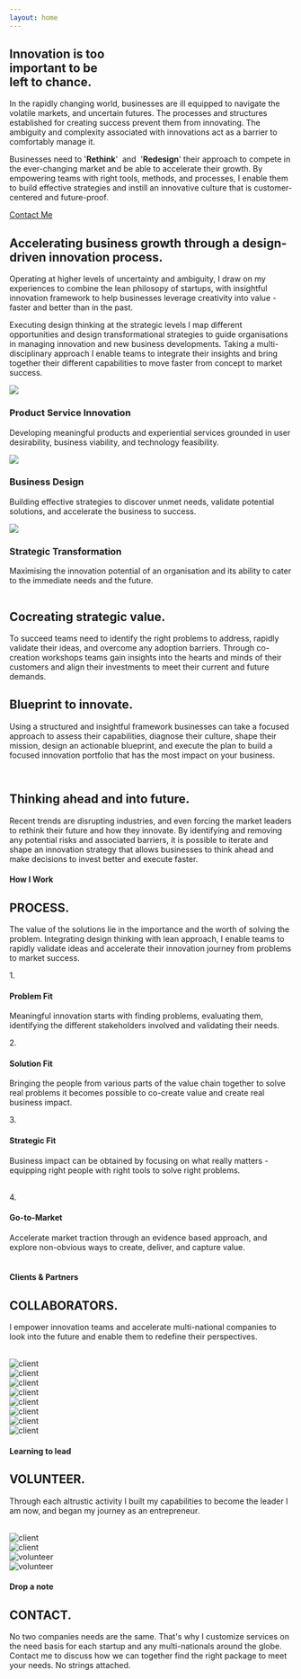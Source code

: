 ```yaml
---
layout: home
---
```

<!--
=================
Hero Area
================= 
-->
<!-- id="particles-js" -->
<section class="hero-area">
<div class="container" >
<div class="row">
<div class="col-md-6">
<div class="block">
<p><h1>Innovation is too <br> important to be <br>left to chance.</h1></p>
</div>
</div> 
<div class="col-md-6">
<div class="block">
<p>In the rapidly changing world, businesses are ill equipped to navigate the volatile markets, and uncertain futures. The processes and structures established for creating success prevent them from innovating. The ambiguity and complexity associated with innovations act as a barrier to comfortably manage it.  </p>
<p>Businesses need to '<b class="boldpink">Rethink</b>'&nbsp; and&nbsp; '<b class="boldpink">Redesign</b>' their approach to compete in the ever-changing market and be able to accelerate their growth. By empowering teams with right tools, methods, and processes, I enable them to build effective strategies and instill an innovative culture that is customer-centered and future-proof.</p> 
</div>
</div>
<div class="col-md-6">
<a href="#contact" target="" class="btn-main btn">Contact Me</a> 

<!--<div class="video-player">
<img class="img-fluid rounded" src="images/slider/video-player-thumb.jpg" alt="">
<a class="play-icon" href="javascript:void(0)"> <i class="tf-ion-play" data-video="https://www.youtube.com/embed/g3-VxLQO7do?autoplay=1"></i> </a>
</div> -->
</div>
</div>
<div class="row"> 
<div class="text-center col-12 pt-5 ">
<!--<div class="video-player">
<img class="img-fluid rounded" src="images/slider/video-player-thumb.jpg" alt="">
<a class="play-icon" href="javascript:void(0)"> <i class="tf-ion-play" data-video="https://www.youtube.com/embed/g3-VxLQO7do?autoplay=1"></i> </a>
</div> -->
<div class="col-1 mr-auto ml-auto text-center mt-3 pb-2">
<a href="#about">
<b class="boldpink pr-2 text-center pl-2 fa fa-chevron-down"></b>
</a>
</div>
<div  class="anchorlink" id="about"></div>
</div>
</div>
</div>
</section> 
<!-- End of section -->

<!--
=================
About Section
================= 
-->

<section class="about-2 section" >
<div class="container">
<div class="row">
<div class="col-12 col-md-6">

<h2>Accelerating business growth through a design-driven innovation process.</h2>
</div>
<div class="col-12 col-md-6">
<p>Operating at higher levels of uncertainty and ambiguity, I draw on my experiences to combine the lean philosopy of startups, with insightful innovation framework to help businesses leverage creativity into value - faster and better than in the past.</p>

<p>Executing design thinking at the strategic levels I map different opportunities and design transformational strategies to guide organisations in managing innovation and new business developments. Taking a multi-disciplinary approach I enable teams to integrate their insights and bring together their different capabilities to move faster from concept to market success. </p>
</div>
</div> 
<!-- End row -->
</div> 
<!-- End container -->
</section> 
<!-- End section -->
<section class="services section-xs" id="services">
<div class="container">
<div class="row">
<!-- Single Service Item -->
<div class="col-md-4 col-sm-6 col-xs-12">
<div class="service-block color-bg text-center">
<div class="service-icon text-center">
<img src="/images/icons/2x/lightbulb@2x.png">
</div>
<h3>Product Service Innovation</h3>
<p>Developing meaningful products and experiential services grounded in user desirability, business viability, and technology feasibility.</p>
</div>
</div>
<!-- End Single Service Item -->
<!-- Single Service Item -->
<div class="col-md-4 col-sm-6 col-xs-12">
<div class="service-block text-center">
<div class="service-icon text-center">
<img src="/images/icons/2x/strategy@2x.png"> 
</div>
<h3>Business Design</h3>
<p>Building effective strategies to discover unmet needs, validate potential solutions, and accelerate the business to success.</p>
</div>
</div>
<!-- End Single Service Item -->
<!-- Single Service Item -->
<div class="col-md-4 col-sm-6 col-xs-12 mx-auto">
<div class="service-block color-bg text-center">
<div class="service-icon text-center">
<img src="/images/icons/2x/telescope@2x.png">
</div>
<h3>Strategic Transformation</h3>
<p>Maximising the innovation potential of an organisation and its ability to cater to the immediate needs and the future.</p>
</div>
</div>
</div> 
<!-- End row -->
</div> 
<!-- End container -->
</section> 
<!-- End section -->
<section class="about section-sm" id="about">
<div class="container">
<div class="row mb-50 justify-content-center">
    <div class="col-md-5 col-sm-12 text-center pt-2" id="about-img1">
<!--         <div class="imgoverlay"></div>
 -->        <img src="/images/home/strategy-1.png" class="img-fluid rounded shadow" alt="">
    </div>
<div class="col-md-5 col-sm-12">
<div class="content">
<h2>Cocreating strategic value.</h2>
<p>To succeed teams need to identify the right problems to address, rapidly validate their ideas, and overcome any adoption barriers. Through co-creation workshops teams gain insights into the hearts and minds of their customers and align their investments to meet their current and future demands.</p>
</div>
<p></p>
</div>
</div>
<div class="row mb-50 justify-content-center">
<div class="col-md-5 col-sm-12 text-center">
<div class="content text-right">
<h2>Blueprint to innovate.</h2>
<p>Using a structured and insightful framework businesses can take a focused approach to assess their capabilities, diagnose their culture, shape their mission, design an actionable blueprint, and execute the plan to build a focused innovation portfolio that has the most impact on your business.&nbsp;</p>
</div>
</div>
<div class="col-md-5 col-sm-12">
<img src="/images/home/strategy-2.jpg" class="img-fluid rounded shadow" alt="">
<p></p>
</div>
</div>
<div class="row mb-50 justify-content-center">
<div class="col-md-5 col-sm-12 text-center pt-5">
<img src="/images/home/strategy-3_1.jpg" class="img-fluid rounded shadow" alt="">
</div>
<div class="col-md-5 col-sm-12">
<div class="content">
<h2></h2>
<h2 spellcheck="true" data-medium-editor-element="true" role="textbox" aria-multiline="true" data-medium-editor-editor-index="32" medium-editor-index="58d8fdab-fa3e-ea7c-c930-4fdbd06b08bc" data-placeholder="Type your text" data-medium-focused="true">Thinking ahead and into future.</h2>
<p>Recent trends are disrupting industries, and even forcing the market leaders to rethink their future and how they innovate. By identifying and removing any potential risks and associated barriers, it is possible to iterate and shape an innovation strategy that allows businesses to think ahead and make decisions to invest better and execute faster.&nbsp; &nbsp; &nbsp;</p>
</div>

<!-- End row -->
<div class="col-12 col-md-5 col-sm-12 text-center">
</div>
<div  class="anchorlink" id="process"></div>
</div>
</div> 
<!-- End row -->
</div> 
<!-- End container -->
</section> 
<!-- End section -->


<!--
=================
Process Section
================= 
-->

<section class="service-2 section bg-gray">
<div class="container">
<div class="row">
<div class="col">
<div class="title text-center">
<h4>How I Work</h4>
<h2>PROCESS.</h2>
<span class="border"></span>
<p>The value of the solutions lie in the importance and the worth of solving the problem. Integrating design thinking with lean approach, I enable teams to rapidly validate ideas and accelerate their innovation journey from problems to market success.</p>
</div>
</div>
</div>
<div class="row justify-content-center">
<div class="col-md-4 col-sm-6 p-0">
<div class="service-item text-center">
<span class="count">1.</span>
<i class="fa fa-puzzle-piece"></i>
<h4>Problem Fit</h4>
<p> Meaningful innovation starts with finding problems, evaluating them, identifying the different stakeholders involved and validating their needs.<!-- By taking a 360 degree perspective across the whole value chain teams can gain a thorough understanding of their user's journey to further design new opportunities and experiences. --><br> </p>
</div>
</div>
<div class="col-md-4 col-sm-6 p-0">
<div class="service-item text-center">
<span class="count">2.</span>
<i class="fa-paper-plane fa"></i>
<h4>Solution Fit</h4>
<p>Bringing the people from various parts of the value chain together  to solve real problems it becomes possible to co-create value and create real business impact. <!-- . This dramatically speeds up the time-to-market and develop disruptive business. --><br> </p>
</div>
</div>
<div class="w-100"></div>
<div class="col-md-4 col-sm-6 p-0">
<div class="service-item text-center">
<span class="count">3.</span>
<i class="fa-crosshairs fa"></i>
<h4>Strategic Fit</h4>
<p>Business impact can be obtained by focusing on what really matters - equipping right people with right tools to solve right problems. <br><br>  </p>
</div>
</div>
<div class="col-md-4 col-sm-6 p-0">
<div class="service-item text-center">
<span class="count">4.</span>
<i class="fa fa-rocket"></i>
<h4>Go-to-Market</h4>
<p>Accelerate market traction through an evidence based approach, and explore non-obvious ways to create, deliver, and capture value. <br><br>  </p>
</div>
</div>
</div>
<div  class="anchorlink" id="work"></div>
<!-- End row -->
</div>
<!-- End container -->
</section>
<!-- End section -->

<!--
=================
Client section
================= 
-->
<section class="clients-table section " id="clients">
<div class="container">
<div class="row">
<div class="col">
<div class="title text-center">
<h4>Clients & Partners</h4>
<h2>COLLABORATORS.</h2>
<span class="border"></span>
<p>I empower innovation teams and accelerate multi-national companies to look into the future and enable them to redefine their perspectives.</p>
</div>
</div><br>
<div class="row">
<!-- single pricing table -->
<div class="col-md-3 col-sm-6 col-12 pb-4">
<div class="client-member text-center">
<div class="client-photo">
<!-- member photo -->
<img src="/images/client-logo/1-forge.png" alt="client" class="img-fluid">
<!-- /member photo -->
</div>
<!-- member name & designation -->
<!-- /member name & designation -->
</div>
</div>
<div class="col-md-3 col-sm-6 col-12">
<div class="client-member text-center">
<div class="client-photo">
<!-- member photo -->
<img src="/images/client-logo/2-rohrbeckheger.png" alt="client" class="img-fluid align-middle">
<!-- /member photo -->
</div>
<!-- member name & designation -->
<!-- /member name & designation -->
</div>
</div>
<div class="col-md-3 col-sm-6 col-12">
<div class="client-member text-center">
<div class="client-photo">
<!-- member photo -->
<img src="/images/client-logo/3-nokia.png" alt="client" class="img-fluid">
<!-- /member photo -->
</div>
<!-- member name & designation -->
<!-- /member name & designation -->
</div>
</div>

<div class="col-md-3 col-sm-6 col-12">
<div class="client-member text-center">
<div class="client-photo">
<!-- member photo -->
<img src="/images/client-logo/5-stepcharge.png" alt="client" class="img-fluid">
<!-- /member photo -->
</div>
<!-- member name & designation -->
<!-- /member name & designation -->
</div>
</div>
<div class="row">
<!-- single pricing table -->
<div class="col-md-3 col-sm-6 col-12">
<div class="client-member text-center">
<div class="client-photo">
<!-- member photo -->
<img src="/images/client-logo/4-robit.png" alt="client" class="img-fluid">
<!-- /member photo -->
</div>
<!-- member name & designation -->
<!-- /member name & designation -->
</div>
</div>

<div class="col-md-3 col-sm-6 col-12">
<div class="client-member text-center">
<div class="client-photo ">
<!-- member photo -->
<img src="/images/client-logo/6-finnair.png" alt="client" class="img-fluid">
<!-- /member photo -->
</div>
<!-- member name & designation -->
<!-- /member name & designation -->
</div>
</div>
<div class="col-md-3 col-sm-6 col-12">
<div class="client-member text-center">
<div class="client-photo">
<!-- member photo -->
<img src="/images/client-logo/7-wartsila.png" alt="client" class="img-fluid">
<!-- /member photo -->
</div>
<!-- member name & designation -->
<!-- /member name & designation -->
</div>
</div>

<div class="col-md-3 col-sm-6 col-12">
<div class="client-member text-center">
<div class="client-photo">
<!-- member photo -->
<img src="/images/client-logo/8-PTR.png" alt="client" class="img-fluid">
<!-- /member photo -->
</div>
<!-- member name & designation -->
<!-- /member name & designation -->
</div>
</div>

</div>
</div>
</div>
</div>
<!-- End container -->
</section>
<!-- End section -->

<section class="volunteer-table section " id="volunteer">
<div class="container">
<div class="row">
<div class="col col-12">
<div class="title text-center">
<h4>Learning to lead</h4>
<h2>VOLUNTEER.</h2>
<span class="border"></span>
<p>Through each altrustic activity I built my capabilities to become the leader I am now, and began my journey as an entrepreneur.</p>
</div>
</div><br>
<div class="row">
<!-- single pricing table -->
<div class="col-md-3 col-sm-6 col-12 pb-4">
<div class="client-member text-center">
<div class="client-photo">
<!-- member photo -->
<img src="/images/client-logo/1-slush.png" alt="client" class="img-fluid">
<!-- /member photo -->
</div>
<!-- member name & designation -->
<!-- /member name & designation -->
</div>
</div>
<div class="col-md-3 col-sm-6 col-12">
<div class="client-member text-center">
<div class="client-photo">
<!-- member photo -->
<img src="/images/client-logo/2-junction.png" alt="client" class="img-fluid align-middle">
<!-- /member photo -->
</div>
<!-- member name & designation -->
<!-- /member name & designation -->
</div>
</div>
<div class="col-md-3 col-sm-6 col-12">
<div class="client-member text-center">
<div class="client-photo">
<!-- member photo -->
<img src="/images/client-logo/3-EIA.png" alt="volunteer" class="img-fluid">
<!-- /member photo -->
</div>
<!-- member name & designation -->
<!-- /member name & designation -->
</div>
</div>

<div class="col-md-3 col-sm-6 col-12">
<div class="client-member text-center">
<div class="client-photo">
<!-- member photo -->
<img src="/images/client-logo/4-AIESEC.png" alt="volunteer" class="img-fluid">
<!-- /member photo -->
</div>
<!-- member name & designation -->
<!-- /member name & designation -->
</div>


</div>
</div>
</div>
</div><div class="anchorlink" id="contact"></div>
<!-- End container -->
</section>



<!--
=================
Contact Section
================= 
-->	

<section class="contact-us section bg-gray" >
<div class="container">
<div class="row">
<div class="col">
<div class="title text-center">
<h4>Drop a note</h4>
<h2>CONTACT.</h2>
<span class="border"></span>
<p>
No two companies needs are the same. That's why I customize services on the need basis for each startup and any multi-nationals around the globe. Contact me to discuss how we can together find the right package to meet your needs. 
No strings attached. <br><!-- 

Do you have a problem you need to define?<br>
Do you have an idea to take forward? <br>
Do you need help to rethink your strategy?<br>
Do you have a problem in taking your product to market?<br> -->
</p>
</div>
</div>
</div>
<div class="row">
<div class="col-12 col-md-4">
<div class="address-block contact-meta-block">
<i class="fa fa-envelope"></i>
<h4>Email</h4>
<a href="mailto:mukund.kulur@gmail.com" data-rel="external">mukund.kulur @ gmail.com</a>
</div>
</div>
<div class="col-12 col-md-4">
<div class="phone-block contact-meta-block">
<i class="fa fa-phone"></i>
<h4>Reach Out</h4>
<p>
<a href="tel:1231231234" data-rel="external">
Mobile: (+91) 9566724681 <br></a>
</p>
</div>
</div>
<div class="col-12 col-md-4">
<div class="social-icons-block contact-meta-block">
<i class="fa fa-user"></i>
<h4>Social links</h4>
<ul class="list-inline social-icon">
<li class="list-inline-item"><a href="https://www.linkedin.com/in/mukundkulur/" target="_blank"><i class="fa fa-linkedin"></i></a></li>
<li class="list-inline-item"><a href="https://www.instagram.com/mukundkulur/" target="_blank"><i class="fa fa-instagram"></i></a></li>
<li class="list-inline-item"><a href="" target="_blank"><i class="fa fa-quora"></i></a></li>
<li class="list-inline-item"><a href="" target="_blank"><i class="fa fa-behance"></i></a></li>
<li class="list-inline-item"><a href="" target="_blank"><i class="fa fa-medium"></i></a></li>
</ul>
</div>
</div>
</div>		
<div class="row">
<div class="col-12">
<div>
<div id="map">
<div class="mapouter"><div class="gmap_canvas">
<iframe id="gmap_canvas" src="https://maps.google.com/maps?q=78%20kavya%20fort%2C%20east%20lokamanya%20street%20rspuram%20coimbatore&t=&z=13&ie=UTF8&iwloc=&output=embed" frameborder="0" scrolling="no" marginheight="0" marginwidth="0"></iframe>
</div>
</div>
</div>
</div>

</div> <!-- end row -->
</div>
<!-- / End Contact Details -->
</div> <!-- end container -->
</section> <!-- end section -->

<script src="/js/particle/particles.js"></script>
<script type="text/javascript">
particlesJS("particles-js",
{
 "particles": {
 "number": {
 "value": 80,
 "density": {
 "enable": true,
 "value_area": 800
 }
 },
 "color": {
 "value": "#ffffff"
 },
 "shape": {
 "type": "circle",
 "stroke": {
 "width": 0,
 "color": "#000000"
 },
 "polygon": {
 "nb_sides": 5
 },
 "image": {
 "src": "img/github.svg",
 "width": 100,
 "height": 100
 }
 },
 "opacity": {
 "value": 0.5,
 "random": false,
 "anim": {
 "enable": false,
 "speed": 1,
 "opacity_min": 0.1,
 "sync": false
 }
 },
 "size": {
 "value": 3,
 "random": true,
 "anim": {
 "enable": false,
 "speed": 40,
 "size_min": 0.1,
 "sync": false
 }
 },
 "line_linked": {
 "enable": true,
 "distance": 150,
 "color": "#ffffff",
 "opacity": 0.4,
 "width": 1
 },
 "move": {
 "enable": true,
 "speed": 6,
 "direction": "none",
 "random": false,
 "straight": false,
 "out_mode": "out",
 "bounce": false,
 "attract": {
 "enable": false,
 "rotateX": 600,
 "rotateY": 1200
 }
 }
 },
 "interactivity": {
 "detect_on": "canvas",
 "events": {
 "onhover": {
 "enable": true,
 "mode": "repulse"
 },
 "onclick": {
 "enable": true,
 "mode": "push"
 },
 "resize": true
 },
 "modes": {
 "grab": {
 "distance": 400,
 "line_linked": {
 "opacity": 1
 }
 },
 "bubble": {
 "distance": 400,
 "size": 40,
 "duration": 2,
 "opacity": 8,
 "speed": 3
 },
 "repulse": {
 "distance": 200,
 "duration": 0.4
 },
 "push": {
 "particles_nb": 4
 },
 "remove": {
 "particles_nb": 2
 }
 }
 },
 "retina_detect": true
});

function validateForm() {
  var name = document.forms["contact-form"]["name"];
  if (name.value == "") {
    alert("Name must be filled out");
    name.focus(); 
    return false;
  }

  var email = document.forms["contact-form"]["email"];
  if (email.value == "") {
    alert("Email must be filled out");
    email.focus()
    return false;
  }

  var subject = document.forms["contact-form"]["subject"];
  if (subject.value == "") {
    alert("Subject must be filled out");
    subject.focus()
    return false;
  }

  var message = document.forms["contact-form"]["message"];
  if (message.value == "") {
    alert("Message must be filled out");
    message.focus()
    return false;
  }

  if (name.value !="") or (name.value !="") or (name.value !="") or (name.value !="") {
      window.open('mailto:test@example.com?subject=subject&body=body');
  }
  
} 
</script>
